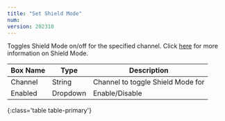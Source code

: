 ```yaml
---
title: "Set Shield Mode"
num: 
version: 202310
---
```


Toggles Shield Mode on/off for the specified channel.
Click [here](https://safety.twitch.tv/s/article/Protect-your-channel-with-Shield-Mode) for more information on Shield Mode. 

| Box Name | Type | Description | 
|-------|--------|--------
Channel|String|Channel to toggle Shield Mode for
Enabled|Dropdown|Enable/Disable
{:class='table table-primary'}